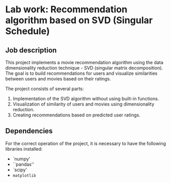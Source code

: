 # Lab work: Recommendation algorithm based on SVD (Singular Schedule)

## Job description
This project implements a movie recommendation algorithm using the data dimensionality reduction technique - SVD (singular matrix decomposition). The goal is to build recommendations for users and visualize similarities between users and movies based on their ratings.

The project consists of several parts:
1. Implementation of the SVD algorithm without using built-in functions.
2. Visualization of similarity of users and movies using dimensionality reduction.
3. Creating recommendations based on predicted user ratings.


## Dependencies
For the correct operation of the project, it is necessary to have the following libraries installed:
- `numpy'
- ``pandas''
- `scipy'
- `matplotlib`
